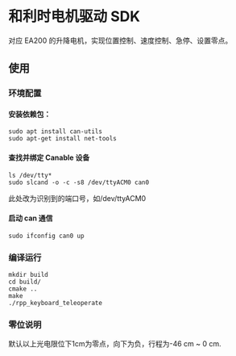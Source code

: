 # 和利时电机驱动 SDK

对应 EA200 的升降电机，实现位置控制、速度控制、急停、设置零点。

## 使用

### 环境配置

#### 安装依赖包：

```
sudo apt install can-utils
sudo apt-get install net-tools
```

#### 查找并绑定 Canable 设备

```
ls /dev/tty*
sudo slcand -o -c -s8 /dev/ttyACM0 can0
```

此处改为识别到的端口号，如/dev/ttyACM0

#### 启动 can 通信

```
sudo ifconfig can0 up
```

### 编译运行

```
mkdir build
cd build/
cmake ..
make
./rpp_keyboard_teleoperate
```

### 零位说明

默认以上光电限位下1cm为零点，向下为负，行程为-46 cm ~ 0 cm.
